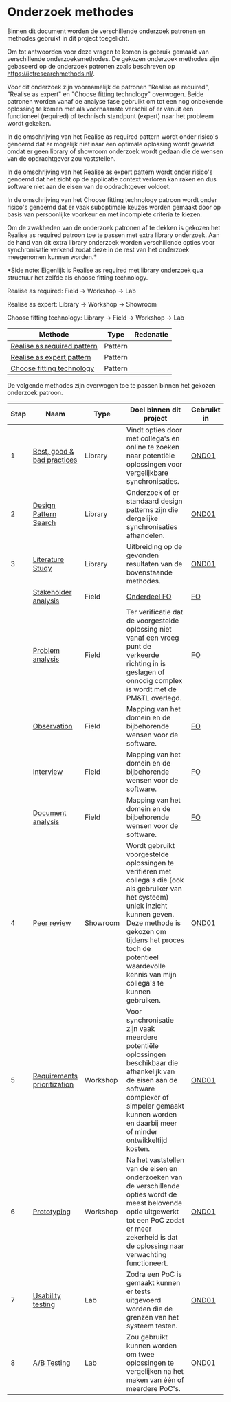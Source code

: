 # Onderzoek methodes

Binnen dit document worden de verschillende onderzoek patronen en methodes gebruikt in dit project toegelicht.

Om tot antwoorden voor deze vragen te komen is gebruik gemaakt van verschillende onderzoeksmethodes. De gekozen onderzoek methodes zijn gebaseerd op de onderzoek patronen zoals beschreven op <https://ictresearchmethods.nl/>.

Voor dit onderzoek zijn voornamelijk de patronen "Realise as required", "Realise as expert" en "Choose fitting technology" overwogen. Beide patronen worden vanaf de analyse fase gebruikt om tot een nog onbekende oplossing te komen met als voornaamste verschil of er vanuit een functioneel (required) of technisch standpunt (expert) naar het probleem wordt gekeken.

In de omschrijving van het Realise as required pattern wordt onder risico's genoemd dat er mogelijk niet naar een optimale oplossing wordt gewerkt omdat er geen library of showroom onderzoek wordt gedaan die de wensen van de opdrachtgever zou vaststellen.

In de omschrijving van het Realise as expert pattern wordt onder risico's genoemd dat het zicht op de applicatie context verloren kan raken en dus software niet aan de eisen van de opdrachtgever voldoet.

In de omschrijving van het Choose fitting technology patroon wordt onder risico's genoemd dat er vaak suboptimale keuzes worden gemaakt door op basis van persoonlijke voorkeur en met incomplete criteria te kiezen.

Om de zwakheden van de onderzoek patronen af te dekken is gekozen het Realise as required patroon toe te passen met extra library onderzoek. Aan de hand van dit extra library onderzoek worden verschillende opties voor synchronisatie verkend zodat deze in de rest van het onderzoek meegenomen kunnen worden.*

*Side note: Eigenlijk is Realise as required met library onderzoek qua structuur het zelfde als choose fitting technology.

Realise as required: Field -> Workshop -> Lab

Realise as expert: Library -> Workshop -> Showroom

Choose fitting technology: Library -> Field -> Workshop -> Lab

| Methode | Type | Redenatie |
|--|--|--|
| [Realise as required pattern](https://ictresearchmethods.nl/patterns/realise-as-required/) | Pattern |  |
| [Realise as expert pattern](https://ictresearchmethods.nl/patterns/realise-as-an-expert/) | Pattern |  |
| [Choose fitting technology](https://ictresearchmethods.nl/patterns/choose-fitting-technology/) | Pattern |  |

De volgende methodes zijn overwogen toe te passen binnen het gekozen onderzoek patroon.

| Stap | Naam | Type | Doel binnen dit project | Gebruikt in |
|---|---|---|---|---|
| 1 | [Best, good & bad practices](https://ictresearchmethods.nl/library/best-good-and-bad-practices/) | Library | Vindt opties door met collega's en online te zoeken naar potentiële oplossingen voor vergelijkbare synchronisaties. | [OND01](OND01-ProductiveSync.md#library) |
| 2 | [Design Pattern Search](https://ictresearchmethods.nl/library/design-pattern-research/) | Library | Onderzoek of er standaard design patterns zijn die dergelijke synchronisaties afhandelen. | [OND01](OND01-ProductiveSync.md#library) |
| 3 | [Literature Study](https://ictresearchmethods.nl/library/literature-study/) | Library | Uitbreiding op de gevonden resultaten van de bovenstaande methodes. | [OND01](OND01-ProductiveSync.md#library) |
|  | [Stakeholder analysis](https://ictresearchmethods.nl/field/stakeholder-analysis/) | Field | [Onderdeel FO](../Functioneel/FunctioneelOntwerp.md#actors-en-user-stories) | [FO](../Functioneel/FunctioneelOntwerp.md#actors-en-user-stories) |
|  | [Problem analysis](https://ictresearchmethods.nl/field/problem-analysis/) | Field | Ter verificatie dat de voorgestelde oplossing niet vanaf een vroeg punt de verkeerde richting in is geslagen of onnodig complex is wordt met de PM&TL overlegd. | [FO](../Functioneel/FunctioneelOntwerp.md#user-stories) |
|  | [Observation](https://ictresearchmethods.nl/field/observation/) | Field | Mapping van het domein en de bijbehorende wensen voor de software. | [FO](../Functioneel/FunctioneelOntwerp.md#domein) |
|  | [Interview](https://ictresearchmethods.nl/field/interview/) | Field |  Mapping van het domein en de bijbehorende wensen voor de software. | [FO](../Functioneel/FunctioneelOntwerp.md#domein) |
|  | [Document analysis](https://ictresearchmethods.nl/field/document-analysis/) | Field |  Mapping van het domein en de bijbehorende wensen voor de software. | [FO](../Functioneel/FunctioneelOntwerp.md#domein) |
| 4 | [Peer review](https://ictresearchmethods.nl/showroom/peer-review/) | Showroom | Wordt gebruikt voorgestelde oplossingen te verifiëren met collega's die (ook als gebruiker van het systeem) uniek inzicht kunnen geven. Deze methode is gekozen om tijdens het proces toch de potentieel waardevolle kennis van mijn collega's te kunnen gebruiken. | [OND01](OND01-ProductiveSync.md) |
| 5 | [Requirements prioritization](https://ictresearchmethods.nl/workshop/requirements-prioritization/) | Workshop | Voor synchronisatie zijn vaak meerdere potentiële oplossingen beschikbaar die afhankelijk van de eisen aan de software complexer of simpeler gemaakt kunnen worden en daarbij meer of minder ontwikkeltijd kosten. | [OND01](OND01-ProductiveSync.md#workshop) |
| 6 | [Prototyping](https://ictresearchmethods.nl/workshop/prototyping/) | Workshop |  Na het vaststellen van de eisen en onderzoeken van de verschillende opties wordt de meest belovende optie uitgewerkt tot een PoC zodat er meer zekerheid is dat de oplossing naar verwachting functioneert. | [OND01](OND01-ProductiveSync.md#workshop) |
| 7 | [Usability testing](https://ictresearchmethods.nl/lab/usability-testing/) | Lab | Zodra een PoC is gemaakt kunnen er tests uitgevoerd worden die de grenzen van het systeem testen. | [OND01](OND01-ProductiveSync.md#lab) |
| 8 | [A/B Testing](https://ictresearchmethods.nl/lab/a-b-testing/) | Lab | Zou gebruikt kunnen worden om twee oplossingen te vergelijken na het maken van één of meerdere PoC's. | [OND01](OND01-ProductiveSync.md#lab) |
